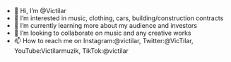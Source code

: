 - 👋 Hi, I’m @Victilar
- 👀 I’m interested in music, clothing, cars, building/construction contracts
- 🌱 I’m currently learning more about my audience and investors 
- 💞️ I’m looking to collaborate on music and any creative works 
- 📫 How to reach me on Instagram:@victilar, Twitter:@VicTilar, YouTube:Victilarmuzik, TikTok:@victilar 


<!---
Victilar/Victilar is a ✨ special ✨ repository because its `README.md` (this file) appears on your GitHub profile.
You can click the Preview link to take a look at your changes.
--->
